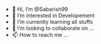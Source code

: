 - 👋 Hi, I’m @Sabarish99
- 👀 I’m interested in Developement
- 🌱 I’m currently learning all stuffs
- 💞️ I’m looking to collaborate on ...
- 📫 How to reach me ...

<!---
Sabarish99/Sabarish99 is a ✨ special ✨ repository because its `README.md` (this file) appears on your GitHub profile.
You can click the Preview link to take a look at your changes.
--->
